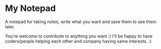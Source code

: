 # My Notepad
A notepad for taking notes, write what you want and save them to see them later.

You're welcome to contribute to anything you want :) I'll be happy to have coders/people helping each other
and company having same interests. :)
